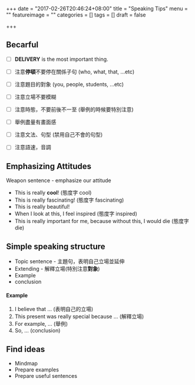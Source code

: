 +++
date = "2017-02-26T20:46:24+08:00"
title = "Speaking Tips"
menu = ""
featureimage = ""
categories = []
tags = []
draft = false

+++

<!--more-->

## Becarful

- [ ] **DELIVERY** is the most important thing.
- [ ] 注意**停頓**不要停在關係子句 (who, what, that, ...etc)
- [ ] 注意題目的對象 (you, people, students, ...etc)
- [ ] 注意立場不要模糊
- [ ] 注意時態，不要前後不一至 (舉例的時候要特別注意)
- [ ] 舉例盡量有畫面感
- [ ] 注意文法、句型 (禁用自己不會的句型)
- [ ] 注意語速，音調


## Emphasizing Attitudes

Weapon sentence - emphasize our attitude

* This is really **cool**! (態度字 cool)
* This is really fascinating! (態度字 fascinating)
* This is really beautiful!
* When I look at this, I feel inspired (態度字 inspired)
* This is really important for me, because without this, I would die (態度字die)


## Simple speaking structure

* Topic sentence - 主題句，表明自己立場並延伸
* Extending - 解釋立場(特別注意**對象**)
* Example
* conclusion

#### Example

1. I believe that ... (表明自己的立場)
2. This present was really special because ... (解釋立場)
3. For example, ... (舉例)
4. So, ... (conclusion)


## Find ideas

* Mindmap
* Prepare examples
* Prepare useful sentences
